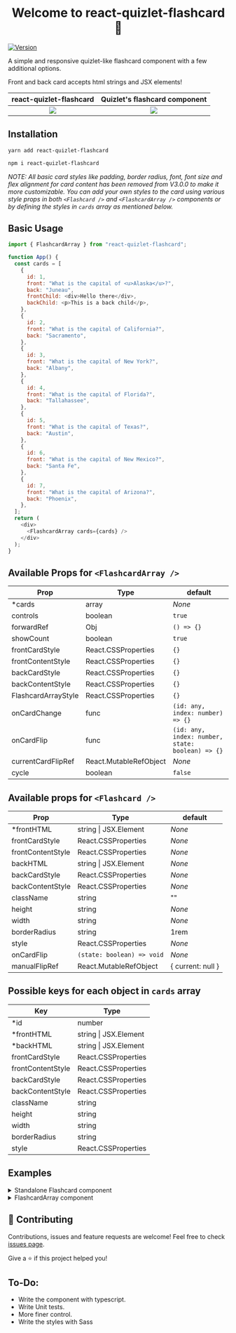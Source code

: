 <h1 align="center">Welcome to react-quizlet-flashcard 👋</h1>
<p>
  <a href="https://www.npmjs.com/package/react-quizlet-flashcard" target="_blank">
    <img alt="Version" src="https://img.shields.io/npm/v/react-quizlet-flashcard.svg">
  </a>
</p>

A simple and responsive quizlet-like flashcard component with a few additional options.

Front and back card accepts html strings and JSX elements!

|                                          react-quizlet-flashcard                                           |                                       Quizlet's flashcard component                                        |
| :--------------------------------------------------------------------------------------------------------: | :--------------------------------------------------------------------------------------------------------: |
| ![](https://user-images.githubusercontent.com/24393343/150652939-5d7a14df-4484-4d9b-aee1-8dee94205a16.gif) | ![](https://user-images.githubusercontent.com/24393343/150373430-8b5f9905-9e4f-4639-827e-a8be303f49cb.gif) |

## Installation

```sh
yarn add react-quizlet-flashcard
```

```sh
npm i react-quizlet-flashcard
```

_NOTE: All basic card styles like padding, border radius, font, font size and flex alignment for card content has been removed from V3.0.0 to make it more customizable. You can add your own styles to the card using various style props in both `<Flashcard />` and `<FlashcardArray />` components or by defining the styles in `cards` array as mentioned below._

## Basic Usage

```javascript
import { FlashcardArray } from "react-quizlet-flashcard";

function App() {
  const cards = [
    {
      id: 1,
      front: "What is the capital of <u>Alaska</u>?",
      back: "Juneau",
      frontChild: <div>Hello there</div>,
      backChild: <p>This is a back child</p>,
    },
    {
      id: 2,
      front: "What is the capital of California?",
      back: "Sacramento",
    },
    {
      id: 3,
      front: "What is the capital of New York?",
      back: "Albany",
    },
    {
      id: 4,
      front: "What is the capital of Florida?",
      back: "Tallahassee",
    },
    {
      id: 5,
      front: "What is the capital of Texas?",
      back: "Austin",
    },
    {
      id: 6,
      front: "What is the capital of New Mexico?",
      back: "Santa Fe",
    },
    {
      id: 7,
      front: "What is the capital of Arizona?",
      back: "Phoenix",
    },
  ];
  return (
    <div>
      <FlashcardArray cards={cards} />
    </div>
  );
}
```

## Available Props for `<FlashcardArray />`

| Prop                | Type                   | default                                          |
| ------------------- | ---------------------- | ------------------------------------------------ |
| \*cards             | array                  | _None_                                           |
| controls            | boolean                | `true`                                           |
| forwardRef          | Obj                    | `() => {}`                                       |
| showCount           | boolean                | `true`                                           |
| frontCardStyle      | React.CSSProperties    | `{}`                                             |
| frontContentStyle   | React.CSSProperties    | `{}`                                             |
| backCardStyle       | React.CSSProperties    | `{}`                                             |
| backContentStyle    | React.CSSProperties    | `{}`                                             |
| FlashcardArrayStyle | React.CSSProperties    | `{}`                                             |
| onCardChange        | func                   | `(id: any, index: number) => {}`                 |
| onCardFlip          | func                   | `(id: any, index: number, state: boolean) => {}` |
| currentCardFlipRef  | React.MutableRefObject | _None_                                           |
| cycle               | boolean                | `false`                                          |

## Available props for `<Flashcard />`

| Prop              | Type                       | default           |
| ----------------- | -------------------------- | ----------------- |
| \*frontHTML       | string \| JSX.Element      | _None_            |
| frontCardStyle    | React.CSSProperties        | _None_            |
| frontContentStyle | React.CSSProperties        | _None_            |
| backHTML          | string \| JSX.Element      | _None_            |
| backCardStyle     | React.CSSProperties        | _None_            |
| backContentStyle  | React.CSSProperties        | _None_            |
| className         | string                     | ""                |
| height            | string                     | _None_            |
| width             | string                     | _None_            |
| borderRadius      | string                     | 1rem              |
| style             | React.CSSProperties        | _None_            |
| onCardFlip        | `(state: boolean) => void` | _None_            |
| manualFlipRef     | React.MutableRefObject     | { current: null } |

## Possible keys for each object in `cards` array

| Key               | Type                  |
| ----------------- | --------------------- |
| \*id              | number                |
| \*frontHTML       | string \| JSX.Element |
| \*backHTML        | string \| JSX.Element |
| frontCardStyle    | React.CSSProperties   |
| frontContentStyle | React.CSSProperties   |
| backCardStyle     | React.CSSProperties   |
| backContentStyle  | React.CSSProperties   |
| className         | string                |
| height            | string                |
| width             | string                |
| borderRadius      | string                |
| style             | React.CSSProperties   |

## Examples

<details>
<summary>Standalone Flashcard component</summary>

### Basic Flashcard:

```javascript
import { Flashcard } from "react-quizlet-flashcard";

function App() {
  return (
    <div className="storyContainer">
      <Flashcard frontHTML="<h1>Front</h1>" backHTML={<h1>Back</h1>} />
    </div>
  );
}
```

### Manual flip using ref:

You can use this when you want to add buttons or other intractable elements to flip the card content.

```javascript
import { Flashcard } from "react-quizlet-flashcard";
import { useRef } from "react";

function App() {
  const flipRef = useRef();

  return (
    <div className="storyContainer">
      <Flashcard
        frontHTML="<h1>Front</h1>"
        backHTML={<h1>Back</h1>}
        manualFlipRef={flipRef}
      />
      <button onClick={() => flipRef.current()}>Flip</button>
    </div>
  );
}
```

### Custom Styles for front and back content

```javascript
import { Flashcard } from "react-quizlet-flashcard";

function App() {
  return (
    <div className="storyContainer">
      <Flashcard
        frontHTML={
          <>
            <span>1</span>
            <span>2</span>
            <span>3</span>
            <span>4</span>
            <span>5</span>
            <span>6</span>
            <span>7</span>
            <span>8</span>
            <span>9</span>
          </>
        }
        backHTML={<h1>Back</h1>}
        backContentStyle={{
          backgroundColor: "red",
          color: "white",
          padding: "10px",
          display: "flex",
          justifyContent: "center",
          alignItems: "center",
        }}
        frontContentStyle={{
          backgroundColor: "turquoise",
          color: "white",
          display: "grid",
          gridTemplateColumns: "repeat(3, 1fr)",
          gridTemplateRows: "repeat(3, 1fr)",
          fontSize: "2rem",
        }}
      />
    </div>
  );
}
```

### Card flip callback

```javascript
import { Flashcard } from "react-quizlet-flashcard";

function App() {
  return (
    <div className="storyContainer">
      <Flashcard
        frontHTML="<h1>Check console</h1>"
        backHTML={<h1>Back</h1>}
        onCardFlip={(state) => {
          if (state) console.log("Card is flipped");
          else console.log("Card is not flipped");
        }}
      />
    </div>
  );
}
```

### Custom Card Size

```javascript
import { Flashcard } from "react-quizlet-flashcard";

function App() {
  return (
    <div className="storyContainer">
      <Flashcard
        frontHTML="<h1>Front</h1>"
        backHTML={<h1>Back</h1>}
        style={{ width: "300px", height: "300px" }}
      />
    </div>
  );
}
```

</details>

<details>
<summary>FlashcardArray component</summary>

### Basic FlashcardArray:

```javascript
import { FlashcardArray } from "react-quizlet-flashcard";

function App() {
  const cards = [...]
  return (
    <div className="storyContainer">
      <FlashcardArray cards={cards} />
    </div>
  );
}
```

### Cards with custom controls(Using forwardRef prop):

```javascript
import { FlashcardArray } from "react-quizlet-flashcard";
import { useRef } from "react";

function App() {
  const controlRef = useRef({}); // {} should definitely be passed to useRef for it to work
  const currentCardFlipRef = useRef(); // nothing should be passed to useRef for it to work
  const [currentCard, setCurrentCard] = useState(1);

  return (
    <div className="storyContainer">
      <FlashcardArray
        cards={deck.cards}
        controls={false}
        showCount={false}
        forwardRef={controlRef}
        currentCardFlipRef={currentCardFlipRef}
        onCardChange={(id, index) => {
          setCurrentCard(index);
        }}
      />
      <p>
        {currentCard} / {deck.cards.length}
      </p>
      <button onClick={() => controlRef.current.prevCard()}>Prev</button>
      <button onClick={() => controlRef.current.resetArray()}>Reset</button>
      <button onClick={() => controlRef.current.nextCard()}>Next</button>
      <button onClick={() => currentCardFlipRef.current()}>Flip</button>
    </div>
  );
}
```

### Custom styles for all cards in the array:

```javascript
import { FlashcardArray } from "react-quizlet-flashcard";

function App() {
  cards = [...]
  return (
    <div className="storyContainer">
      <FlashcardArray
        cards={cards}
        frontContentStyle={{
          backgroundColor: "lightgoldenrodyellow",
          color: "black",
        }}
        backContentStyle={{
          backgroundColor: "turquoise",
        }}
      />
    </div>
  );
}
```

### Custom style for each card:

You can set style for each card through the card object. Refer to prop list of Card object above.
Instead, you can also pass another react component with custom style into cards.

```javascript
import { FlashcardArray } from "react-quizlet-flashcard";

function App() {
  return (
    <div className="storyContainer">
      <FlashcardArray
        cards={[
          {
            id: 1,
            frontHTML: (
              <>
                <span style={{ backgroundColor: "lawngreen" }}>Option 1</span>
                <span style={{ backgroundColor: "lawngreen" }}>Option 2</span>
                <span style={{ backgroundColor: "lawngreen" }}>Option 3</span>
              </>
            ),
            backHTML: "Juneau",
            options: ["Juneau", "Anchorage", "Fairbanks"],
            frontContentStyle: {
              backgroundColor: "lightgoldenrodyellow",
              color: "black",
              display: "grid",
              gridTemplateColumns: "1fr 1fr 1fr",
              gridTemplateRows: "1fr",
              gap: "10px",
              padding: "10px",
            },
          },
          {
            id: 2,
            frontHTML: (
              <>
                <span style={{ backgroundColor: "pink" }}>Option 1</span>
                <span style={{ backgroundColor: "pink" }}>Option 2</span>
                <span style={{ backgroundColor: "pink" }}>Option 3</span>
              </>
            ),
            backHTML: "Sacramento",
            options: ["Sacramento", "Los Angeles", "San Francisco"],
            frontContentStyle: {
              backgroundColor: "lightgoldenrodyellow",
              color: "black",
              display: "grid",
              gridTemplateColumns: "1fr",
              gridTemplateRows: "1fr 1fr 1fr",
              gap: "10px",
              padding: "10px",
            },
          },
        ]}
      />
    </div>
  );
}
```

</details>

## 🤝 Contributing

Contributions, issues and feature requests are welcome!
Feel free to check [issues page](https://github.com/ABSanthosh/react-quizlet-flashcard/issues).

Give a ⭐️ if this project helped you!

## To-Do:

- Write the component with typescript.
- Write Unit tests.
- More finer control.
- Write the styles with Sass
